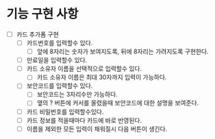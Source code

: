 # 기능 구현 사항

- [ ] 카드 추가폼 구현
  - [ ] 카드번호를 입력할수 있다.
    - [ ] 앞에 8자리는 숫자가 보여지도록, 뒤에 8자리는 가려지도록 구현한다.
  - [ ] 만료일을 입력할수 있다.
  - [ ] 카드 소유자 이름을 선택적으로 입력할수 있다.
    - [ ] 카드 소유자 이름은 최대 30자까지 입력이 가능하다.
  - [ ] 보안코드를 입력할수 있다.
    - [ ] 보안코드는 3자리수만 가능하다.
    - [ ] 옆의 ? 버튼에 커서를 올렸을때 보안코드에 대한 설명을 보여준다.
  - [ ] 카드 비밀번호를 입력할수있다.
  - [ ] 카드 정보를 적을때마다 카드에 바로 반영된다.
  - [ ] 이름을 제외한 모든 입력이 채워질시 다음 버튼이 생긴다.

